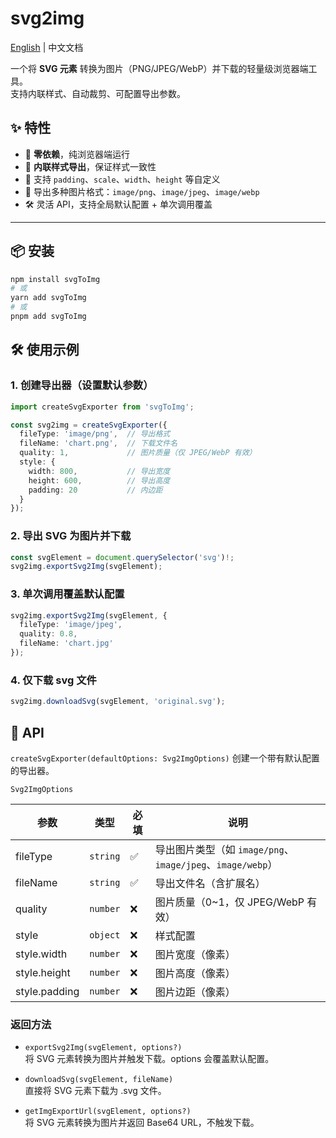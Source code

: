 # svg2img

[English](./README.md) | 中文文档

一个将 **SVG 元素** 转换为图片（PNG/JPEG/WebP）并下载的轻量级浏览器端工具。  
支持内联样式、自动裁剪、可配置导出参数。

## ✨ 特性
- 🚀 **零依赖**，纯浏览器端运行
- 🎨 **内联样式导出**，保证样式一致性
- 📏 支持 `padding`、`scale`、`width`、`height` 等自定义
- 📂 导出多种图片格式：`image/png`、`image/jpeg`、`image/webp`
- 🛠 灵活 API，支持全局默认配置 + 单次调用覆盖

---

## 📦 安装

```bash
npm install svgToImg
# 或
yarn add svgToImg
# 或
pnpm add svgToImg
```

## 🛠 使用示例
### 1. 创建导出器（设置默认参数）

```typescript
import createSvgExporter from 'svgToImg';

const svg2img = createSvgExporter({
  fileType: 'image/png',  // 导出格式
  fileName: 'chart.png',  // 下载文件名
  quality: 1,             // 图片质量（仅 JPEG/WebP 有效）
  style: {
    width: 800,           // 导出宽度
    height: 600,          // 导出高度
    padding: 20           // 内边距
  }
});

```

### 2. 导出 SVG 为图片并下载

```typescript
const svgElement = document.querySelector('svg')!;
svg2img.exportSvg2Img(svgElement);
```

### 3. 单次调用覆盖默认配置

```typescript
svg2img.exportSvg2Img(svgElement, {
  fileType: 'image/jpeg',
  quality: 0.8,
  fileName: 'chart.jpg'
});
```

### 4. 仅下载 svg 文件

```typescript
svg2img.downloadSvg(svgElement, 'original.svg');
```

## 📄 API
`createSvgExporter(defaultOptions: Svg2ImgOptions)`
创建一个带有默认配置的导出器。

`Svg2ImgOptions`

| 参数            | 类型       | 必填 | 说明                                              |
| ------------- | -------- | -- | ----------------------------------------------- |
| fileType      | `string` | ✅  | 导出图片类型（如 `image/png`、`image/jpeg`、`image/webp`） |
| fileName      | `string` | ✅  | 导出文件名（含扩展名）                                     |
| quality       | `number` | ❌  | 图片质量（0\~1，仅 JPEG/WebP 有效）                       |
| style         | `object` | ❌  | 样式配置                                            |
| style.width   | `number` | ❌  | 图片宽度（像素）                                        |
| style.height  | `number` | ❌  | 图片高度（像素）                                        |
| style.padding | `number` | ❌  | 图片边距（像素）                                        |

### 返回方法

- `exportSvg2Img(svgElement, options?)`  
将 SVG 元素转换为图片并触发下载。options 会覆盖默认配置。

- `downloadSvg(svgElement, fileName)`  
直接将 SVG 元素下载为 .svg 文件。

- `getImgExportUrl(svgElement, options?)`  
将 SVG 元素转换为图片并返回 Base64 URL，不触发下载。